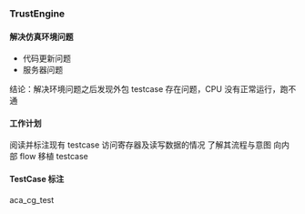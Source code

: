 ### TrustEngine

#### 解决仿真环境问题

- 代码更新问题
- 服务器问题

结论：解决环境问题之后发现外包 testcase 存在问题，CPU 没有正常运行，跑不通

#### 工作计划

阅读并标注现有 testcase 访问寄存器及读写数据的情况
了解其流程与意图
向内部 flow 移植 testcase

#### TestCase 标注

aca_cg_test
